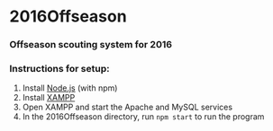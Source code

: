 # 2016Offseason
### Offseason scouting system for 2016 
### Instructions for setup: 
1. Install [Node.js](www.nodejs.org) (with npm)
2. Install [XAMPP](www.apachefriends.org)
3. Open XAMPP and start the Apache and MySQL services
4. In the 2016Offseason directory, run `npm start` to run the program
